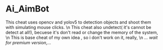 # Ai_AimBot
This cheat uses opencv and yolov5 to detection objects and shoot them with simulating mouse clicks.
 \n
 This cheat also undetect( it's cannot be detect at all!), becuese it's don't read or change the memory of the system,
 \n
 This is base cheat of my own idea , so i don't work on it, really, \n
 _... wait for premium version,..._ 
 
